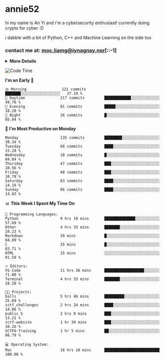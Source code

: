# annie52 

hi my name is An Yi and i'm a cybersecurity enthusiast!
currently doing crypto for cyber :D

i dabble with a bit of Python, C++ and Machine Learning on the side too

<!--
![trophy](https://github-profile-trophy.vercel.app/?username=yanganyi&theme=discord&no-frame=true&no-bg=false&margin-w=4&row=1)
-->

### contact me at: moc.liamg@iynagnay.nor[::-1] 

<details>
<summary>
  <strong>More Details</strong>
</summary>
<br/>

**main langs**

![Python](https://img.shields.io/badge/-Python-black?style=for-the-badge&logo=python)
![C++](https://img.shields.io/badge/-C%2B%2B-black?style=for-the-badge&logo=c%2B%2B)
![Swift](https://img.shields.io/badge/-Swift-black?style=for-the-badge&logo=swift)

**dev envs**

![VSCode](https://img.shields.io/badge/-VS_Code-black?style=for-the-badge&logo=visualstudiocode)
![Figma](https://img.shields.io/badge/-Figma-black?style=for-the-badge&logo=figma)
![XCode](https://img.shields.io/badge/-XCode-black?style=for-the-badge&logo=xcode)
![Github](https://img.shields.io/badge/-Github-black?style=for-the-badge&logo=github)

**browsers**

![Arc Browser](https://img.shields.io/badge/-Arc-black?style=for-the-badge&logo=arc)
![Opera GX](https://img.shields.io/badge/-Opera_GX-black?style=for-the-badge&logo=operagx)
![Firefox](https://img.shields.io/badge/-Firefox-black?style=for-the-badge&logo=firefox)

**devices**

![macOS](https://img.shields.io/badge/-macOS-black?style=for-the-badge&logo=macos)
![Kali Linux](https://img.shields.io/badge/-Kali-black?style=for-the-badge&logo=kalilinux)
![Windows](https://img.shields.io/badge/-Windows-black?style=for-the-badge&logo=windows11)
![Android](https://img.shields.io/badge/-Android-black?style=for-the-badge&logo=android)

</details>

<!--START_SECTION:waka-->
![Code Time](http://img.shields.io/badge/Code%20Time-227%20hrs%2056%20mins-blue)

**I'm an Early 🐤** 

```text
🌞 Morning                121 commits         ███████░░░░░░░░░░░░░░░░░░   27.19 % 
🌆 Daytime                217 commits         ████████████░░░░░░░░░░░░░   48.76 % 
🌃 Evening                81 commits          █████░░░░░░░░░░░░░░░░░░░░   18.20 % 
🌙 Night                  26 commits          █░░░░░░░░░░░░░░░░░░░░░░░░   05.84 % 
```
📅 **I'm Most Productive on Monday** 

```text
Monday                   135 commits         ████████░░░░░░░░░░░░░░░░░   30.34 % 
Tuesday                  68 commits          ████░░░░░░░░░░░░░░░░░░░░░   15.28 % 
Wednesday                18 commits          █░░░░░░░░░░░░░░░░░░░░░░░░   04.04 % 
Thursday                 47 commits          ███░░░░░░░░░░░░░░░░░░░░░░   10.56 % 
Friday                   48 commits          ███░░░░░░░░░░░░░░░░░░░░░░   10.79 % 
Saturday                 63 commits          ████░░░░░░░░░░░░░░░░░░░░░   14.16 % 
Sunday                   66 commits          ████░░░░░░░░░░░░░░░░░░░░░   14.83 % 
```


📊 **This Week I Spent My Time On** 

```text
💬 Programming Languages: 
Python                   9 hrs 19 mins       ██████████████░░░░░░░░░░░   57.69 % 
Other                    4 hrs 33 mins       ███████░░░░░░░░░░░░░░░░░░   28.23 % 
Markdown                 39 mins             █░░░░░░░░░░░░░░░░░░░░░░░░   04.09 % 
C                        35 mins             █░░░░░░░░░░░░░░░░░░░░░░░░   03.71 % 
HTML                     15 mins             ░░░░░░░░░░░░░░░░░░░░░░░░░   01.59 % 

🔥 Editors: 
VS Code                  11 hrs 36 mins      ██████████████████░░░░░░░   71.80 % 
Terminal                 4 hrs 33 mins       ███████░░░░░░░░░░░░░░░░░░   28.20 % 

🐱‍💻 Projects: 
balls                    5 hrs 46 mins       █████████░░░░░░░░░░░░░░░░   35.69 % 
sctf_challenges          2 hrs 24 mins       ████░░░░░░░░░░░░░░░░░░░░░   14.86 % 
public 5                 2 hrs 8 mins        ███░░░░░░░░░░░░░░░░░░░░░░   13.21 % 
sctf-website             1 hr 39 mins        ███░░░░░░░░░░░░░░░░░░░░░░   10.26 % 
SCTF6-Training           1 hr 5 mins         ██░░░░░░░░░░░░░░░░░░░░░░░   06.79 % 

💻 Operating System: 
Mac                      16 hrs 10 mins      █████████████████████████   100.00 % 
```


<!--END_SECTION:waka-->

<!--
## a little background

- I am currently studying at [Hwa Chong Junior College](https://www.hci.edu.sg/), subject combi P CP M E
- Currently doing CTFs and [Leetcode](https://leetcode.com/) daily challenges
- Fluent in English and Chinese, learning Russian and Indonesian

<a href="">
  <img align="centre" src="https://github-readme-stats.vercel.app/api?username=yanganyi&count_private=true&include_all_commits=true&show_icons=true&title_color=007bff&text_color=e7e7e7&icon_color=007bff&bg_color=171c28" />
<a />
-->



<!--
![Top Langs](https://github-readme-stats.vercel.app/api/top-langs/?username=yanganyi&layout=compact&title_color=007bff&text_color=e7e7e7&icon_color=007bff&bg_color=171c28)
-->

<!--
**yanganyi/yanganyi** is a ✨ _special_ ✨ repository because its `README.md` (this file) appears on your GitHub profile.

Here are some ideas to get you started:

- 🔭 I’m currently working on ...
- 🌱 I’m currently learning ...
- 👯 I’m looking to collaborate on ...
- 🤔 I’m looking for help with ...
- 💬 Ask me about ...
- 📫 How to reach me: ...
- 😄 Pronouns: ...
- ⚡ Fun fact: ...
-->
